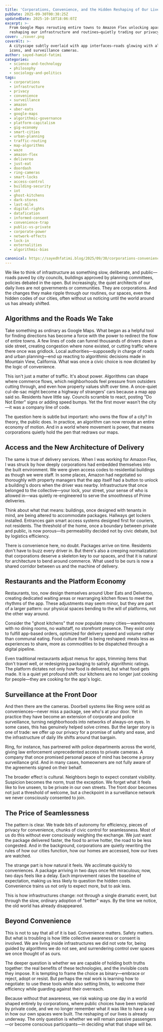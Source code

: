 ```yaml
---
title: 'Corporations, Convenience, and the Hidden Reshaping of Our Lives'
pubDate: 2025-09-30T00:38:25Z
updatedDate: 2025-10-18T18:06:07Z
excerpt: >-
  From Google Maps rerouting entire towns to Amazon Flex unlocking apartment doors, corporations are
  reshaping our infrastructure and routines—quietly trading our privacy for convenience.
cover: ./cover.png
coverAlt: >-
  A cityscape subtly overlaid with app interfaces—roads glowing with algorithmic routes, delivery
  icons, and surveillance cameras.
author: sayed-hamid-fatimi
categories:
  - science-and-technology
  - philosophy
  - sociology-and-politics
tags:
  - corporations
  - infrastructure
  - privacy
  - convenience
  - surveillance
  - amazon
  - uber-eats
  - google-maps
  - algorithmic-governance
  - platform-capitalism
  - gig-economy
  - smart-cities
  - urban-planning
  - traffic-routing
  - map-algorithms
  - waze
  - amazon-flex
  - deliveroo
  - just-eat
  - doordash
  - ring-cameras
  - smart-locks
  - access-control
  - building-security
  - iot
  - ghost-kitchens
  - dark-stores
  - last-mile
  - digital-rights
  - datafication
  - informed-consent
  - convenience-trap
  - public-vs-private
  - corporate-power
  - network-effects
  - lock-in
  - externalities
  - algorithmic-bias

canonical: https://sayedhfatimi.blog/2025/09/30/corporations-convenience-and-the-hidden-reshaping-of-our-lives/\r
---
```


We like to think of infrastructure as something slow, deliberate, and public—roads paved by city councils, buildings approved by planning committees, policies debated in the open. But increasingly, the quiet architects of our daily lives are not governments or communities. They are corporations. And the changes they make ripple through our routines, our spaces, even the hidden codes of our cities, often without us noticing until the world around us has already shifted.

## Algorithms and the Roads We Take

Take something as ordinary as Google Maps. What began as a helpful tool for finding directions has become a force with the power to redirect the flow of entire towns. A few lines of code can funnel thousands of drivers down a side street, creating congestion where none existed, or cutting traffic where there once was gridlock. Local authorities—supposedly in charge of roads and urban planning—end up reacting to algorithmic decisions made in Mountain View, California. What was once a civic choice is now dictated by the logic of convenience.

This isn't just a matter of traffic. It's about power. Algorithms can shape where commerce flows, which neighborhoods feel pressure from outsiders cutting through, and even how property values shift over time. A once-quiet cul-de-sac might become a highway of strangers' cars because a map app said so. Residents have little say. Councils scramble to react, posting "Do Not Enter" signs or adding speed bumps. Yet the first mover wasn't the city—it was a company line of code.

The question here is subtle but important: who owns the flow of a city? In theory, the public does. In practice, an algorithm can now reroute an entire economy of motion. And in a world where movement is power, that means corporations quietly hold the pen that redraws our maps.

## Access and the New Architecture of Delivery

The same is true of delivery services. When I was working for Amazon Flex, I was struck by how deeply corporations had embedded themselves into the built environment. We were given access codes to residential buildings as though we were staff. In some places, Amazon had negotiated so thoroughly with property managers that the app itself had a button to unlock a building's doors when the driver was nearby. Infrastructure that once belonged to the collective—your lock, your street, your sense of who is allowed in—was quietly re-engineered to serve the smoothness of Prime deliveries.

Think about what that means: buildings, once designed with tenants in mind, are being altered to accommodate packages. Hallways get lockers installed. Entrances gain smart access systems designed first for couriers, not residents. The threshold of the home, once a boundary between private and public, is now porous—its permeability decided not by civic debate, but by logistics efficiency.

There is convenience here, no doubt. Packages arrive on time. Residents don't have to buzz every driver in. But there's also a creeping normalization: that corporations deserve a skeleton key to our spaces, and that it is natural for architecture to bend around commerce. What used to be ours is now a shared corridor between us and the machine of delivery.

## Restaurants and the Platform Economy

Restaurants, too, now design themselves around Uber Eats and Deliveroo, creating dedicated waiting areas or rearranging kitchen flows to meet the rhythms of the app. These adjustments may seem minor, but they are part of a larger pattern: our physical spaces bending to the will of platforms, not the other way around.

Consider the "ghost kitchens" that now populate many cities—warehouses with no dining rooms, no waitstaff, no storefront presence. They exist only to fulfill app-based orders, optimized for delivery speed and volume rather than communal eating. Food culture itself is being reshaped: meals less as experiences to share, more as commodities to be dispatched through a digital pipeline.

Even traditional restaurants adjust menus for apps, trimming items that don't travel well, or redesigning packaging to satisfy algorithmic ratings. The platform dictates not only how food is delivered, but what food gets made. It is a quiet yet profound shift: our kitchens are no longer just cooking for people—they are cooking for the app's logic.

## Surveillance at the Front Door

And then there are the cameras. Doorbell systems like Ring were sold as conveniences—never miss a package, see who's at your door. Yet in practice they have become an extension of corporate and police surveillance, turning neighborhoods into networks of always-on eyes. In some cases, this has genuinely helped solve crimes. But the larger story is one of trade: we offer up our privacy for a promise of safety and ease, and the infrastructure of daily life shifts around that bargain.

Ring, for instance, has partnered with police departments across the world, giving law enforcement unprecedented access to private cameras. A company that once promised personal peace of mind has become a proxy surveillance grid. And in many cases, homeowners are not fully aware of the agreements signed on their behalf.

The broader effect is cultural. Neighbors begin to expect constant visibility. Suspicion becomes the norm, trust the exception. We forget what it feels like to live unseen, to be private in our own streets. The front door becomes not just a threshold of welcome, but a checkpoint in a surveillance network we never consciously consented to join.

## The Price of Seamlessness

The pattern is clear. We trade bits of autonomy for efficiency, pieces of privacy for convenience, chunks of civic control for seamlessness. Most of us do this without ever consciously weighing the exchange. We just want the package delivered faster, the food to arrive hotter, the road to be less congested. And in the background, corporations are quietly rewriting the rules of how our cities function, how our homes are accessed, how our lives are watched.

The strange part is how natural it feels. We acclimate quickly to conveniences. A package arriving in two days once felt miraculous; now, two days feels like a delay. Each improvement raises the baseline of expectation, making us less likely to question the hidden costs. Convenience trains us not only to expect more, but to ask less.

This is how infrastructures change: not through a single dramatic event, but through the slow, ordinary adoption of "better" ways. By the time we notice, the old world has already disappeared.

## Beyond Convenience

This is not to say that all of it is bad. Convenience matters. Safety matters. But what is troubling is how little collective awareness or consent is involved. We are living inside infrastructures we did not vote for, being guided by algorithms we do not see, and surrendering control over spaces we once thought of as ours.

The deeper question is whether we are capable of holding both truths together: the real benefits of these technologies, and the invisible costs they impose. It is tempting to frame the choice as binary—embrace or reject, adopt or resist. But perhaps the real work is learning how to negotiate: to use these tools while also setting limits, to welcome their efficiency while guarding against their overreach.

Because without that awareness, we risk waking up one day in a world shaped entirely by corporations, where public choices have been replaced by private code, and we no longer remember what it was like to have a say in how our own spaces were built. The reshaping of our lives is already underway. The only question is whether we will remain passive passengers—or become conscious participants—in deciding what that shape will be.
